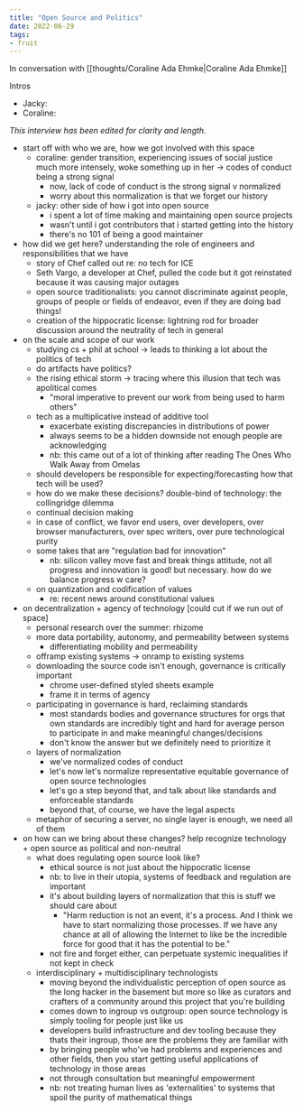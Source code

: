 ```yaml
---
title: "Open Source and Politics"
date: 2022-06-29
tags:
- fruit
---
```


In conversation with [[thoughts/Coraline Ada Ehmke|Coraline Ada Ehmke]]

Intros
- Jacky:
- Coraline:

_This interview has been edited for clarity and length._

- start off with who we are, how we got involved with this space
	- coraline: gender transition, experiencing issues of social justice much more intensely, woke something up in her -> codes of conduct being a strong signal
		- now, lack of code of conduct is the strong signal v normalized
		- worry about this normalization is that we forget our history
	- jacky: other side of how i got into open source
		- i spent a lot of time making and maintaining open source projects
		- wasn't until i got contributors that i started getting into the history
		- there's no 101 of being a good maintainer
- how did we get here? understanding the role of engineers and responsibilities that we have
	- story of Chef called out re: no tech for ICE
	- Seth Vargo, a developer at Chef, pulled the code but it got reinstated because it was causing major outages
	- open source traditionalists: you cannot discriminate against people, groups of people or fields of endeavor, even if they are doing bad things!
	- creation of the hippocratic license: lightning rod for broader discussion around the neutrality of tech in general
- on the scale and scope of our work
	- studying cs + phil at school -> leads to thinking a lot about the politics of tech
	- do artifacts have politics?
	- the rising ethical storm -> tracing where this illusion that tech was apolitical comes
		- "moral imperative to prevent our work from being used to harm others"
	- tech as a multiplicative instead of additive tool
		- exacerbate existing discrepancies in distributions of power
		- always seems to be a hidden downside not enough people are acknowledging 
		- nb: this came out of a lot of thinking after reading The Ones Who Walk Away from Omelas
	- should developers be responsible for expecting/forecasting how that tech will be used?
	- how do we make these decisions? double-bind of technology: the collingridge dilemma
	- continual decision making
	- in case of conflict, we favor end users, over developers, over browser manufacturers, over spec writers, over pure technological purity
	- some takes that are "regulation bad for innovation"
		- nb: silicon valley move fast and break things attitude, not all progress and innovation is good! but necessary. how do we balance progress w care?
	- on quantization and codification of values
		- re: recent news around constitutional values
- on decentralization + agency of technology [could cut if we run out of space]
	- personal research over the summer: rhizome
	- more data portability, autonomy, and permeability between systems
		- differentiating mobility and permeability
	- offramp existing systems -> onramp to existing systems
	- downloading the source code isn't enough, governance is critically important
		- chrome user-defined styled sheets example
		- frame it in terms of agency
	- participating in governance is hard, reclaiming standards
		- most standards bodies and governance structures for orgs that own standards are incredibly tight and hard for average person to participate in and make meaningful changes/decisions
		- don't know the answer but we definitely need to prioritize it
	- layers of normalization
		- we've normalized codes of conduct
		- let's now let's normalize representative equitable governance of open source technologies
		- let's go a step beyond that, and talk about like standards and enforceable standards
		- beyond that, of course, we have the legal aspects
	- metaphor of securing a server, no single layer is enough, we need all of them
- on how can we bring about these changes? help recognize technology + open source as political and non-neutral
	- what does regulating open source look like?
		- ethical source is not just about the hippocratic license
		- nb: to live in their utopia, systems of feedback and regulation are important
		- it's about building layers of normalization that this is stuff we should care about
			- "Harm reduction is not an event, it's a process. And I think we have to start normalizing those processes. If we have any chance at all of allowing the Internet to like be the incredible force for good that it has the potential to be."
		- not fire and forget either, can perpetuate systemic inequalities if not kept in check
	- interdisciplinary + multidisciplinary technologists
		- moving beyond the individualistic perception of open source as the long hacker in the basement but more so like as curators and crafters of a community around this project that you're building
		- comes down to ingroup vs outgroup: open source technology is simply tooling for people just like us
		- developers build infrastructure and dev tooling because they thats their ingroup, those are the problems they are familiar with
		- by bringing people who've had problems and experiences and other fields, then you start getting useful applications of technology in those areas
		- not through consultation but meaningful empowerment
		- nb: not treating human lives as 'externalities' to systems that spoil the purity of mathematical things 